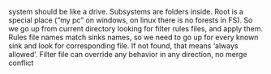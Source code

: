 system should be like a drive. Subsystems are folders inside. Root is a special place (“my pc” on windows, on linux there is no forests in FS).
So we go up from current directory looking for filter rules files, and apply them. Rules file names match sinks names, so we need to go up for every known sink and look for corresponding file. If not found, that means ‘always allowed’.
Filter file can override any behavior in any direction, no merge conflict
